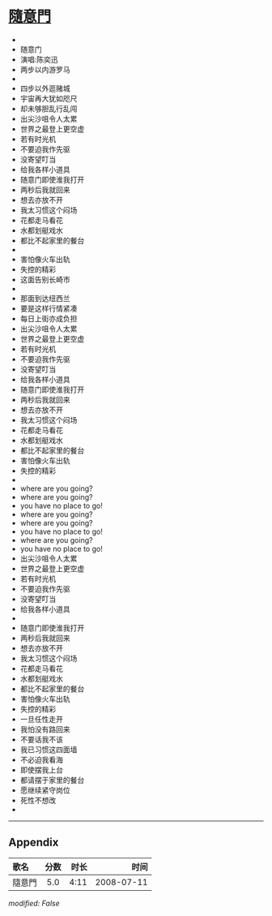# [隨意門](https://music.163.com/song?id=32714442)

* 
* 随意门
* 演唱:陈奕迅
* 两步以内游罗马
* 
* 四步以外逛赌城
* 宇宙再大犹如咫尺
* 却未够胆乱行乱闯
* 出尖沙咀令人太累
* 世界之最登上更空虚
* 若有时光机
* 不要迫我作先驱
* 没寄望叮当
* 给我各样小道具
* 随意门即使淮我打开
* 两秒后我就回来
* 想去亦放不开
* 我太习惯这个闷场
* 花都走马看花
* 水都划艇戏水
* 都比不起家里的餐台
* 
* 害怕像火车出轨
* 失控的精彩
* 这面告别长崎市
* 
* 那面到达纽西兰
* 要是这样行情紧凑
* 每日上街亦成负担
* 出尖沙咀令人太累
* 世界之最登上更空虚
* 若有时光机
* 不要迫我作先驱
* 没寄望叮当
* 给我各样小道具
* 随意门即使淮我打开
* 两秒后我就回来
* 想去亦放不开
* 我太习惯这个闷场
* 花都走马看花
* 水都划艇戏水
* 都比不起家里的餐台
* 害怕像火车出轨
* 失控的精彩
* 
* where are you going?
* where are you going?
* you have no place to go!
* where are you going?
* where are you going?
* you have no place to go!
* where are you going?
* you have no place to go!
* 出尖沙咀令人太累
* 世界之最登上更空虚
* 若有时光机
* 不要迫我作先驱
* 没寄望叮当
* 给我各样小道具
* 
* 随意门即使淮我打开
* 两秒后我就回来
* 想去亦放不开
* 我太习惯这个闷场
* 花都走马看花
* 水都划艇戏水
* 都比不起家里的餐台
* 害怕像火车出轨
* 失控的精彩
* 一旦任性走开
* 我怕没有路回来
* 不要话我不该
* 我已习惯这四面墙
* 不必迫我看海
* 即使摆我上台
* 都请摆于家里的餐台
* 愿继续紧守岗位
* 死性不想改
* 


---

## Appendix

|歌名|分数|时长|时间|
|:---|:---:|---:|---:|
|隨意門|5.0|4:11|2008-07-11

*modified: False*